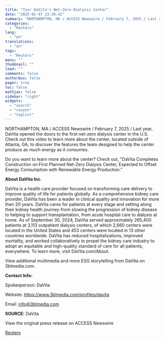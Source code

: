 ```yaml
---
title: "Tour DaVita's Net-Zero Dialysis Center"
date: "2025-02-07 23:30:42"
summary: "NORTHAMPTON, MA / ACCESS Newswire / February 7, 2025 / Last year, DaVita opened the doors to the first net-zero dialysis center in the U.S. Check out this video to learn more about the center, located outside of Atlanta, GA, to discover the features the team designed to help the..."
categories:
  - "Reuters"
lang:
  - "en"
translations:
  - "en"
tags:
  - "Reuters"
menu: ""
thumbnail: ""
lead: ""
comments: false
authorbox: false
pager: true
toc: false
mathjax: false
sidebar: "right"
widgets:
  - "search"
  - "recent"
  - "taglist"
---
```


NORTHAMPTON, MA / ACCESS Newswire / February 7, 2025 / Last year, DaVita opened the doors to the first net-zero dialysis center in the U.S. Check out this video to learn more about the center, located outside of Atlanta, GA, to discover the features the team designed to help the center produce as much energy as it consumes.

Do you want to learn more about the center? Check out, "DaVita Completes Construction on First Planned Net-Zero Dialysis Center, Expected to Offset Energy Consumption with Renewable Energy Production."

**About DaVita Inc.**

DaVita is a health care provider focused on transforming care delivery to improve quality of life for patients globally. As a comprehensive kidney care provider, DaVita has been a leader in clinical quality and innovation for more than 20 years. DaVita cares for patients at every stage and setting along their kidney health journey-from slowing the progression of kidney disease to helping to support transplantation, from acute hospital care to dialysis at home. As of September 30, 2024, DaVita served approximately 265,400 patients at 3,113 outpatient dialysis centers, of which 2,660 centers were located in the United States and 453 centers were located in 13 other countries worldwide. DaVita has reduced hospitalizations, improved mortality, and worked collaboratively to propel the kidney care industry to adopt an equitable and high-quality standard of care for all patients, everywhere. To learn more, visit DaVita.com/About.

View additional multimedia and more ESG storytelling from DaVita on 3blmedia.com.

**Contact Info:**

Spokesperson: DaVita

Website: https://www.3blmedia.com/profiles/davita

Email: info@3blmedia.com

**SOURCE:** DaVita

View the original press release on ACCESS Newswire

[Reuters](https://www.tradingview.com/news/reuters.com,2025-02-07:newsml_ACS1C9b9a:0/)
